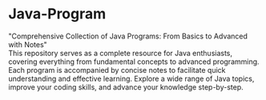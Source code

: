 # Java-Program
"Comprehensive Collection of Java Programs: From Basics to Advanced with Notes"                        
This repository serves as a complete resource for Java enthusiasts, covering everything from fundamental concepts to advanced programming. Each program is accompanied by concise notes to facilitate quick understanding and effective learning. Explore a wide range of Java topics, improve your coding skills, and advance your knowledge step-by-step.

